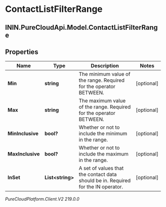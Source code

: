 # ContactListFilterRange

## ININ.PureCloudApi.Model.ContactListFilterRange

## Properties

|Name | Type | Description | Notes|
|------------ | ------------- | ------------- | -------------|
| **Min** | **string** | The minimum value of the range. Required for the operator BETWEEN. | [optional] |
| **Max** | **string** | The maximum value of the range. Required for the operator BETWEEN. | [optional] |
| **MinInclusive** | **bool?** | Whether or not to include the minimum in the range. | [optional] |
| **MaxInclusive** | **bool?** | Whether or not to include the maximum in the range. | [optional] |
| **InSet** | **List&lt;string&gt;** | A set of values that the contact data should be in. Required for the IN operator. | [optional] |



_PureCloudPlatform.Client.V2 219.0.0_
